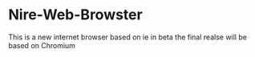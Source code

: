 # Nire-Web-Browster
This is a new internet browser based on ie in beta the final realse will be based on Chromium
